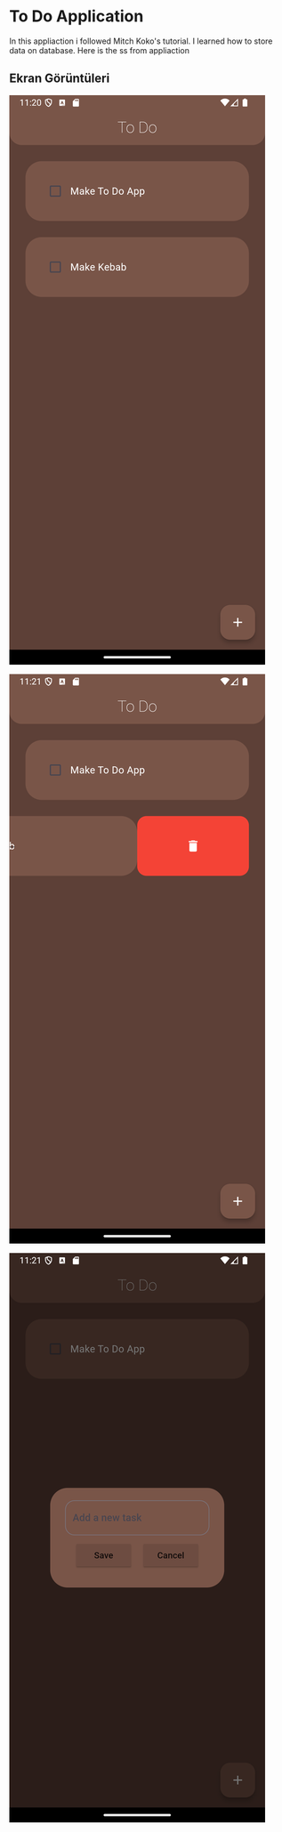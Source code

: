 
# To Do Application

In this appliaction i followed Mitch Koko's tutorial. I learned how to store data on database.
Here is the ss from appliaction




## Ekran Görüntüleri

![Uygulama Ekran Görüntüsü](screenshoots\1.png)

![Uygulama Ekran Görüntüsü](screenshoots\2.png)

  
![Uygulama Ekran Görüntüsü](screenshoots\3.png)

  